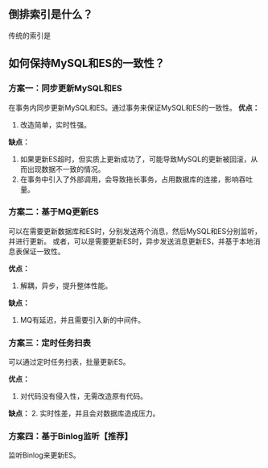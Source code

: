 ## 倒排索引是什么？
传统的索引是

## 如何保持MySQL和ES的一致性？
### 方案一：同步更新MySQL和ES
在事务内同步更新MySQL和ES。通过事务来保证MySQL和ES的一致性。
**优点：**
1. 改造简单，实时性强。

**缺点：**
1. 如果更新ES超时，但实质上更新成功了，可能导致MySQL的更新被回滚，从而出现数据不一致的情况。
2. 在事务中引入了外部调用，会导致拖长事务，占用数据库的连接，影响吞吐量。
### 方案二：基于MQ更新ES
可以在需要更新数据库和ES时，分别发送两个消息，然后MySQL和ES分别监听，并进行更新。
或者，可以是需要更新ES时，异步发送消息更新ES，并基于本地消息表保证一致性。

**优点：**
1. 解耦，异步，提升整体性能。

**缺点：**
1. MQ有延迟，并且需要引入新的中间件。
### 方案三：定时任务扫表
可以通过定时任务扫表，批量更新ES。

**优点：**
1. 对代码没有侵入性，无需改造原有代码。

**缺点：**
2. 实时性差，并且会对数据库造成压力。

### 方案四：基于Binlog监听【推荐】
监听Binlog来更新ES。

